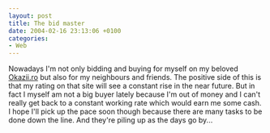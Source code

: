 ```yaml
---
layout: post
title: The bid master
date: 2004-02-16 23:13:06 +0100
categories:
- Web
---
```

Nowadays I'm not only bidding and buying for myself on my beloved <a href="http://www.okazii.ro/" title="The Romanian equivalent of Ebay">Okazii.ro</a> but also for my neighbours and friends. The positive side of this is that my rating on that site will see a constant rise in the near future. But in fact I myself am not a big buyer lately because I'm out of money and I can't really get back to a constant working rate which would earn me some cash. I hope I'll pick up the pace soon though because there are many tasks to be done down the line. And they're piling up as the days go by...

